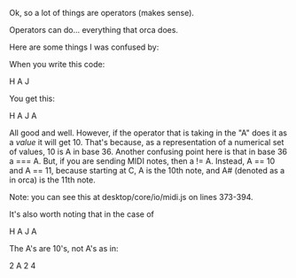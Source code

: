 Ok, so a lot of things are operators (makes sense).


Operators can do... everything that orca does.


Here are some things I was confused by:

When you write this code:

H
A
J


You get this:

H
A
J
A

All good and well. However, if the operator that is taking in the "A" does it as a *value* it will get 10. That's because, as a representation of a numerical set of values, 10 is A in base 36. Another confusing point here is that in base 36 a === A. But, if you are sending MIDI notes, then a != A. Instead, A == 10 and A == 11, because starting at C, A is the 10th note, and A# (denoted as a in orca) is the 11th note.

Note: you can see this at desktop/core/io/midi.js on lines 373-394.

It's also worth noting that in the case of

H
A
J
A

The A's are 10's, not A's as in:

2 A 2
  4
